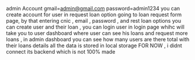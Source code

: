 admin Account gmail=admin@gmail.com
password=admin1234
you can create account for user in request loan option going to loan request form page, by that entering cnic , email , password , and rest loan options you can create user and their loan , you can login user in login page whihc will take you to user dashboard where user can see his loans and request more loans , in admin dashboard you can see how many users are there total with their loans details
all the data is stored in local storage FOR NOW , i didnt connect its backend which is not 100% made 
